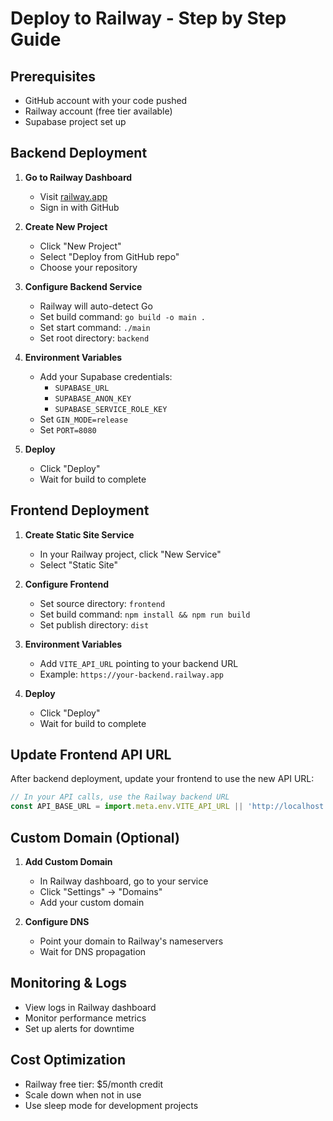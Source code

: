 # Deploy to Railway - Step by Step Guide

## Prerequisites
- GitHub account with your code pushed
- Railway account (free tier available)
- Supabase project set up

## Backend Deployment

1. **Go to Railway Dashboard**
   - Visit [railway.app](https://railway.app)
   - Sign in with GitHub

2. **Create New Project**
   - Click "New Project"
   - Select "Deploy from GitHub repo"
   - Choose your repository

3. **Configure Backend Service**
   - Railway will auto-detect Go
   - Set build command: `go build -o main .`
   - Set start command: `./main`
   - Set root directory: `backend`

4. **Environment Variables**
   - Add your Supabase credentials:
     - `SUPABASE_URL`
     - `SUPABASE_ANON_KEY`
     - `SUPABASE_SERVICE_ROLE_KEY`
   - Set `GIN_MODE=release`
   - Set `PORT=8080`

5. **Deploy**
   - Click "Deploy"
   - Wait for build to complete

## Frontend Deployment

1. **Create Static Site Service**
   - In your Railway project, click "New Service"
   - Select "Static Site"

2. **Configure Frontend**
   - Set source directory: `frontend`
   - Set build command: `npm install && npm run build`
   - Set publish directory: `dist`

3. **Environment Variables**
   - Add `VITE_API_URL` pointing to your backend URL
   - Example: `https://your-backend.railway.app`

4. **Deploy**
   - Click "Deploy"
   - Wait for build to complete

## Update Frontend API URL

After backend deployment, update your frontend to use the new API URL:

```javascript
// In your API calls, use the Railway backend URL
const API_BASE_URL = import.meta.env.VITE_API_URL || 'http://localhost:8080';
```

## Custom Domain (Optional)

1. **Add Custom Domain**
   - In Railway dashboard, go to your service
   - Click "Settings" → "Domains"
   - Add your custom domain

2. **Configure DNS**
   - Point your domain to Railway's nameservers
   - Wait for DNS propagation

## Monitoring & Logs

- View logs in Railway dashboard
- Monitor performance metrics
- Set up alerts for downtime

## Cost Optimization

- Railway free tier: $5/month credit
- Scale down when not in use
- Use sleep mode for development projects
